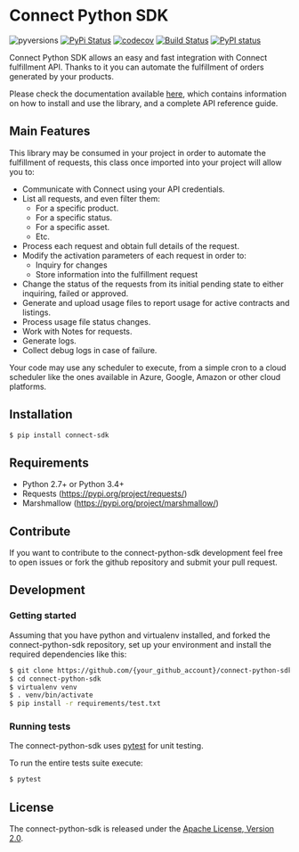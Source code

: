 # Connect Python  SDK

![pyversions](https://img.shields.io/pypi/pyversions/connect-sdk.svg)  [![PyPi Status](https://img.shields.io/pypi/v/connect-sdk.svg)](https://pypi.org/project/connect-sdk/) [![codecov](https://codecov.io/gh/cloudblue/connect-python-sdk/branch/master/graph/badge.svg)](https://codecov.io/gh/cloudblue/connect-python-sdk) [![Build Status](https://travis-ci.org/cloudblue/connect-python-sdk.svg?branch=master)](https://travis-ci.org/cloudblue/connect-python-sdk) [![PyPI status](https://img.shields.io/pypi/status/connect-sdk.svg)](https://pypi.python.org/pypi/connect-sdk/)

Connect Python SDK allows an easy and fast integration with Connect fulfillment API. Thanks to it you can automate the fulfillment of orders generated by your products.

Please check the documentation available [here](https://connect-python-sdk.readthedocs.io), which contains information on how to install and use the library, and a complete API reference guide.

## Main Features

This library may be consumed in your project in order to automate the fulfillment of requests, this class once imported into your project will allow you to:

- Communicate with Connect using your API credentials.
- List all requests, and even filter them:
  - For a specific product.
  - For a specific status.
  - For a specific asset.
  - Etc.
- Process each request and obtain full details of the request.
- Modify the activation parameters of each request in order to:
  - Inquiry for changes
  - Store information into the fulfillment request
- Change the status of the requests from its initial pending state to either inquiring, failed or approved.
- Generate and upload usage files to report usage for active contracts and listings.
- Process usage file status changes.
- Work with Notes for requests.
- Generate logs.
- Collect debug logs in case of failure.

Your code may use any scheduler to execute, from a simple cron to a cloud scheduler like the ones available in Azure, Google, Amazon or other cloud platforms.

## Installation

```sh
$ pip install connect-sdk
```

## Requirements

* Python 2.7+ or Python 3.4+
* Requests (https://pypi.org/project/requests/)
* Marshmallow (https://pypi.org/project/marshmallow/)

## Contribute

If you want to contribute to the connect-python-sdk development feel free to open issues or fork the github repository and submit your pull request.

## Development

### Getting started

Assuming that you have python and virtualenv installed, and forked the connect-python-sdk repository, set up your environment and install the required dependencies like this:

```sh
$ git clone https://github.com/{your_github_account}/connect-python-sdk.git
$ cd connect-python-sdk
$ virtualenv venv
$ . venv/bin/activate
$ pip install -r requirements/test.txt
```

### Running tests

The connect-python-sdk uses [pytest](https://docs.pytest.org/en/latest/) for unit testing.

To run the entire tests suite execute:

```sh
$ pytest
```

## License

The connect-python-sdk is released under the [Apache License, Version 2.0](http://www.apache.org/licenses/LICENSE-2.0).


